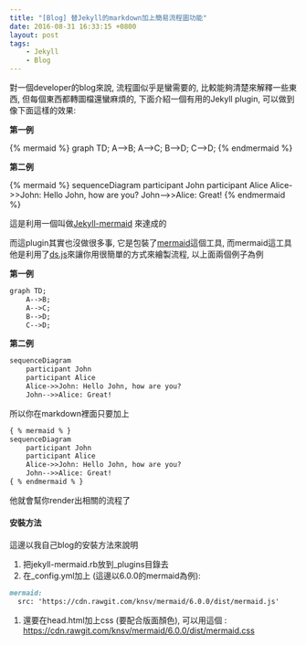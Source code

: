 ```yaml
---
title: "[Blog] 替Jekyll的markdown加上簡易流程圖功能"
date: 2016-08-31 16:33:15 +0800
layout: post
tags:
    - Jekyll
    - Blog
---
```

對一個developer的blog來說, 流程圖似乎是蠻需要的, 比較能夠清楚來解釋一些東西, 但每個東西都轉圖檔還蠻麻煩的, 下面介紹一個有用的Jekyll plugin, 可以做到像下面這樣的效果:

**第一例**

{% mermaid %}
graph TD;
    A-->B;
    A-->C;
    B-->D;
    C-->D;
{% endmermaid %}

**第二例**

{% mermaid %}
sequenceDiagram
    participant John
    participant Alice
    Alice->>John: Hello John, how are you?
    John-->>Alice: Great!
{% endmermaid %}

這是利用一個叫做[Jekyll-mermaid](https://github.com/jasonbellamy/jekyll-mermaid) 來達成的

而這plugin其實也沒做很多事, 它是包裝了[mermaid](https://github.com/knsv/mermaid)這個工具, 而mermaid這工具他是利用了[ds.js](https://d3js.org)來讓你用很簡單的方式來繪製流程, 以上面兩個例子為例

**第一例**

```markdown
graph TD;
    A-->B;
    A-->C;
    B-->D;
    C-->D;
```

**第二例**

```markdown
sequenceDiagram
    participant John
    participant Alice
    Alice->>John: Hello John, how are you?
    John-->>Alice: Great!
```

所以你在markdown裡面只要加上

```markdown
{ % mermaid % }
sequenceDiagram
    participant John
    participant Alice
    Alice->>John: Hello John, how are you?
    John-->>Alice: Great!
{ % endmermaid % }
```

他就會幫你render出相關的流程了

#### 安裝方法 ####
這邊以我自己blog的安裝方法來說明

1. 把jekyll-mermaid.rb放到_plugins目錄去
1. 在_config.yml加上 (這邊以6.0.0的mermaid為例):

```markdown
mermaid:
  src: 'https://cdn.rawgit.com/knsv/mermaid/6.0.0/dist/mermaid.js'
```
1. 還要在head.html加上css (要配合版面顏色), 可以用這個 : https://cdn.rawgit.com/knsv/mermaid/6.0.0/dist/mermaid.css
